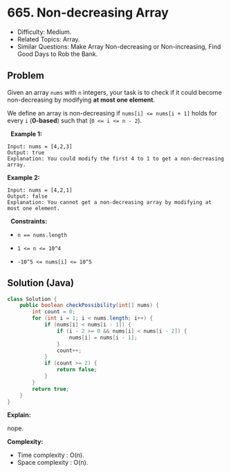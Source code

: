 # 665. Non-decreasing Array

- Difficulty: Medium.
- Related Topics: Array.
- Similar Questions: Make Array Non-decreasing or Non-increasing, Find Good Days to Rob the Bank.

## Problem

Given an array ```nums``` with ```n``` integers, your task is to check if it could become non-decreasing by modifying **at most one element**.

We define an array is non-decreasing if ```nums[i] <= nums[i + 1]``` holds for every ```i``` (**0-based**) such that (```0 <= i <= n - 2```).

 
**Example 1:**

```
Input: nums = [4,2,3]
Output: true
Explanation: You could modify the first 4 to 1 to get a non-decreasing array.
```

**Example 2:**

```
Input: nums = [4,2,1]
Output: false
Explanation: You cannot get a non-decreasing array by modifying at most one element.
```

 
**Constraints:**


	
- ```n == nums.length```
	
- ```1 <= n <= 10^4```
	
- ```-10^5 <= nums[i] <= 10^5```



## Solution (Java)

```java
class Solution {
    public boolean checkPossibility(int[] nums) {
        int count = 0;
        for (int i = 1; i < nums.length; i++) {
            if (nums[i] < nums[i - 1]) {
                if (i - 2 >= 0 && nums[i] < nums[i - 2]) {
                    nums[i] = nums[i - 1];
                }
                count++;
            }
            if (count >= 2) {
                return false;
            }
        }
        return true;
    }
}
```

**Explain:**

nope.

**Complexity:**

* Time complexity : O(n).
* Space complexity : O(n).
